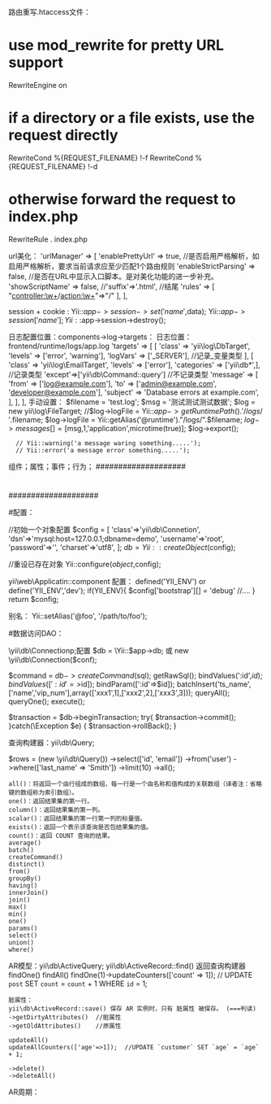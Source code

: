 路由重写.htaccess文件：
# use mod_rewrite for pretty URL support
RewriteEngine on
# if a directory or a file exists, use the request directly
RewriteCond %{REQUEST_FILENAME} !-f
RewriteCond %{REQUEST_FILENAME} !-d
# otherwise forward the request to index.php
RewriteRule . index.php

url美化：
'urlManager' => [
        'enablePrettyUrl' => true,  //是否启用严格解析，如启用严格解析，要求当前请求应至少匹配1个路由规则
	      'enableStrictParsing' => false, //是否在URL中显示入口脚本。是对美化功能的进一步补充。
        'showScriptName' => false,
        //'suffix'=>'.html',  //结尾
        'rules' => [
    				"<controller:\w+>/<action:\w+>"=>"<controller>/<action>"
        ],
],

session + cookie :
  Yii::$app->session->set('name',$data);
  Yii::$app->session['name'];
  Yii::$app->session->destroy();

日志配置位置：components->log->targets：
日志位置：frontend/runtime/logs/app.log
  'targets' => [
      [
          'class' => 'yii\log\DbTarget',
          'levels' => ['error', 'warning'],
          'logVars' => ['_SERVER'], //记录_变量类型
      ],
      [
          'class' => 'yii\log\EmailTarget',
          'levels' => ['error'],
          'categories' => ['yii\db\*',], //记录类型
          'except'=>['yii\db\Command::query'] //不记录类型
          'message' => [
             'from' => ['log@example.com'],
             'to' => ['admin@example.com', 'developer@example.com'],
             'subject' => 'Database errors at example.com',
          ],
      ],
  ],
  手动设置：
      $filename = 'test.log';
      $msg = '测试测试测试数据';
      $log = new yii\log\FileTarget;
      //$log->logFile = Yii::$app->getRuntimePath() . '/logs/'.$filename;
      $log->logFile = Yii::getAlias('@runtime')."/logs/".$filename;
      $log->messages[] = [$msg,1,'application',microtime(true)];
      $log->export();

      // Yii::warning('a message waring something.....');
      // Yii::error('a message error something.....');


组件；属性；事件；行为；
####################
#                  #
#                  #
#                  #
#                  #
#                  #
#                  #
####################


#配置：

//初始一个对象配置
$config = [
  'class'=>'yii\db\Connetion',
  'dsn'=>'mysql:host=127.0.0.1;dbname=demo',
  'username'=>'root',
  'password'=>'',
  'charset'=>'utf8',
];
$db = Yii::createObject($config);

//重设已存在对象
Yii::configure($object,$config);

yii\web\Applicatin::component 配置：
defined('YII_ENV') or define('YII_ENV','dev');
if(YII_ENV){
   $config['bootstrap'][] = 'debug'
   //....
}
return $config;

别名：
Yii::setAlias('@foo', '/path/to/foo');


#数据访问DAO：

\yii\db\Connectionp;配置
$db = \Yii::$app->db; 或 new \yii\db\Connection($conf);

$command = $db ->createCommand($sql);
  getRawSql();
  bindValues(':id',$id);
  bindValues([':id'=>$id]);
  bindParam([':id'=>$id]);
  batchInsert('ts_name',['name','vip_num'],array(['xxx1',1],['xxx2',2],['xxx3',3]));
  queryAll();
  queryOne();
  execute();

$transaction = $db->beginTransaction;
try{
    $transaction->commit();
}catch(\Exception $e) {
    $transaction->rollBack();
}

 
 查询构建器：yii\db\Query;

 $rows = (new \yii\db\Query())
    ->select(['id', 'email'])
    ->from('user')
    ->where(['last_name' => 'Smith'])
    ->limit(10)
    ->all();

    all()：将返回一个由行组成的数组，每一行是一个由名称和值构成的关联数组（译者注：省略键的数组称为索引数组）。
    one()：返回结果集的第一行。
    column()：返回结果集的第一列。
    scalar()：返回结果集的第一行第一列的标量值。
    exists()：返回一个表示该查询是否包结果集的值。
    count()：返回 COUNT 查询的结果。
    average()
    batch()
    createCommand()
    distinct()
    from() 
    groupBy()
    having() 
    innerJoin()
    join() 
    max() 
    min() 
    one() 
    params()
    select() 
    union()
    where()

 AR模型：yii\db\ActiveQuery;
    yii\db\ActiveRecord::find() 返回查询构建器
    findOne()
    findAll()
    findOne(1)->updateCounters(['count' => 1]);  // UPDATE `post` SET `count` = `count` + 1 WHERE `id` = 1;

    脏属性：
    yii\db\ActiveRecord::save() 保存 AR 实例时，只有 脏属性 被保存。 (===判读) 
    ->getDirtyAttributes()  //脏属性
    ->getOldAttributes()    //原属性

    updateAll()
    updateAllCounters(['age'=>1]);  //UPDATE `customer` SET `age` = `age` + 1;

    ->delete()
    ->deleteAll()

  AR周期：
    
